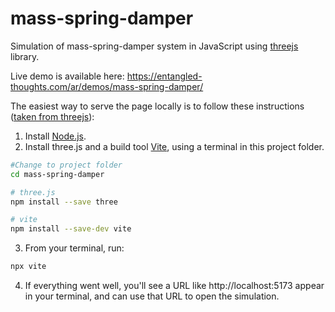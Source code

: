 # mass-spring-damper
Simulation of mass-spring-damper system in JavaScript using [threejs](https://threejs.org/) library.

Live demo is available here: https://entangled-thoughts.com/ar/demos/mass-spring-damper/

The easiest way to serve the page locally is to follow these instructions ([taken from threejs](https://threejs.org/docs/#manual/en/introduction/Installation)):
1. Install [Node.js](https://nodejs.org/).
2. Install three.js and a build tool [Vite](https://vite.dev/), using a terminal in this project folder.
```bash
#Change to project folder
cd mass-spring-damper

# three.js
npm install --save three

# vite
npm install --save-dev vite
```
3. From your terminal, run:
```bash
npx vite
```
4. If everything went well, you'll see a URL like http://localhost:5173 appear in your terminal, and can use that URL to open the simulation.
